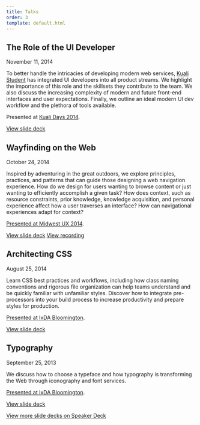 ```yaml
---
title: Talks
order: 3
template: default.html
---
```


## The Role of the UI Developer

<time datetime="2014-11-11">November 11, 2014</time>

<figure class="Figure Figure--deck">
  <script async class="speakerdeck-embed" data-id="79827cb04c3b013295711a88b2a914a5" data-ratio="1.77777777777778" src="//speakerdeck.com/assets/embed.js"></script>
</figure>

To better handle the intricacies of developing modern web services, [Kuali Student](http://www.kuali.org/ks) has integrated UI developers into all product streams. We highlight the importance of this role and the skillsets they contribute to the team. We also discuss the increasing complexity of modern and future front-end interfaces and user expectations. Finally, we outline an ideal modern UI dev workflow and the plethora of tools available.

Presented at [Kuali Days 2014](http://www.kuali.org/kd/2014).

<a class="Button" href="https://speakerdeck.com/basham/the-role-of-the-ui-developer">View slide deck</a>

## Wayfinding on the Web

<time datetime="2014-10-24">October 24, 2014</time>

<figure class="Figure Figure--deck">
  <script async class="speakerdeck-embed" data-id="30a50d40468e0132f6b91e6a15e948f6" data-ratio="1.77777777777778" src="//speakerdeck.com/assets/embed.js"></script>
</figure>

Inspired by adventuring in the great outdoors, we explore principles, practices, and patterns that can guide those designing a web navigation experience. How do we design for users wanting to browse content or just wanting to efficiently accomplish a given task? How does context, such as resource constraints, prior knowledge, knowledge acquisition, and personal experience affect how a user traverses an interface? How can navigational experiences adapt for context?

[Presented at Midwest UX 2014](http://2014.midwestuxconference.com/speakers/chris-basham.html).

<a class="Button" href="https://speakerdeck.com/basham/wayfinding-on-the-web">View slide deck</a>
<a class="Button" href="https://vimeo.com/110190912">View recording</a>

## Architecting CSS

<time datetime="2014-08-25">August 25, 2014</time>

<figure class="Figure Figure--deck">
  <script async class="speakerdeck-embed" data-id="2afa8030088b0132420a3a536de4d520" data-ratio="1.77777777777778" src="//speakerdeck.com/assets/embed.js"></script>
</figure>

Learn CSS best practices and workflows, including how class naming conventions and rigorous file organization can help teams understand and be quickly familiar with unfamiliar styles. Discover how to integrate pre-processors into your build process to increase productivity and prepare styles for production.

[Presented at IxDA Bloomington](http://www.meetup.com/IxDA-Bloomington/events/198163982/).

<a class="Button" href="https://speakerdeck.com/basham/architecting-css">View slide deck</a>

## Typography

<time datetime="2013-09-25">September 25, 2013</time>

<figure class="Figure Figure--deck">
  <script async class="speakerdeck-embed" data-id="32eef24008850131363906bdd0a6672b" data-ratio="1.25030525030525" src="//speakerdeck.com/assets/embed.js"></script>
</figure>

We discuss how to choose a typeface and how typography is transforming the Web through iconography and font services.

[Presented at IxDA Bloomington](http://www.meetup.com/IxDA-Bloomington/events/138690672/).

<a class="Button" href="https://speakerdeck.com/basham/ixda-typography">View slide deck</a>

<footer class="Article-footer">
  <a class="Button" href="https://speakerdeck.com/basham">View more slide decks on Speaker Deck</a>
</footer>
